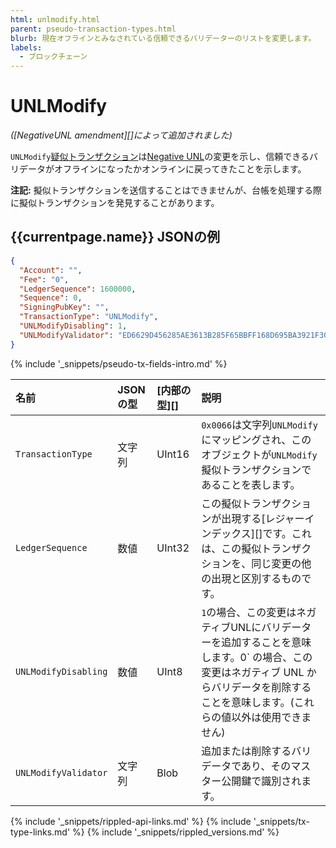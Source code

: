 ```yaml
---
html: unlmodify.html
parent: pseudo-transaction-types.html
blurb: 現在オフラインとみなされている信頼できるバリデーターのリストを変更します。
labels:
  - ブロックチェーン
---
```

# UNLModify

_([NegativeUNL amendment][]によって追加されました)_

`UNLModify`[疑似トランザクション](pseudo-transaction-types.html)は[Negative UNL](negative-unl.html)の変更を示し、信頼できるバリデータがオフラインになったかオンラインに戻ってきたことを示します。

**注記:** 擬似トランザクションを送信することはできませんが、台帳を処理する際に擬似トランザクションを発見することがあります。

## {{currentpage.name}} JSONの例

```json
{
  "Account": "",
  "Fee": "0",
  "LedgerSequence": 1600000,
  "Sequence": 0,
  "SigningPubKey": "",
  "TransactionType": "UNLModify",
  "UNLModifyDisabling": 1,
  "UNLModifyValidator": "ED6629D456285AE3613B285F65BBFF168D695BA3921F309949AFCD2CA7AFEC16FE",
}
```

{% include '_snippets/pseudo-tx-fields-intro.md' %}
<!--{# fix md highlighting_ #}-->

| 名前                 | JSONの型 | [内部の型][] | 説明           |
|:---------------------|:--------|:------------------|:----------------------|
| `TransactionType`    | 文字列   | UInt16      | `0x0066`は文字列`UNLModify`にマッピングされ、このオブジェクトが`UNLModify`擬似トランザクションであることを表します。 |
| `LedgerSequence`     | 数値     | UInt32      | この擬似トランザクションが出現する[レジャーインデックス][]です。これは、この擬似トランザクションを、同じ変更の他の出現と区別するものです。 |
| `UNLModifyDisabling` | 数値     | UInt8       | `1`の場合、この変更はネガティブUNLにバリデーターを追加することを意味します。0` の場合、この変更はネガティブ UNL からバリデータを削除することを意味します。(これらの値以外は使用できません) |
| `UNLModifyValidator` | 文字列   | Blob        | 追加または削除するバリデータであり、そのマスター公開鍵で識別されます。 |


<!--{# common link defs #}-->
{% include '_snippets/rippled-api-links.md' %}
{% include '_snippets/tx-type-links.md' %}
{% include '_snippets/rippled_versions.md' %}
